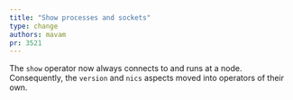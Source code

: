```yaml
---
title: "Show processes and sockets"
type: change
authors: mavam
pr: 3521
---
```


The `show` operator now always connects to and runs at a node. Consequently, the
`version` and `nics` aspects moved into operators of their own.
